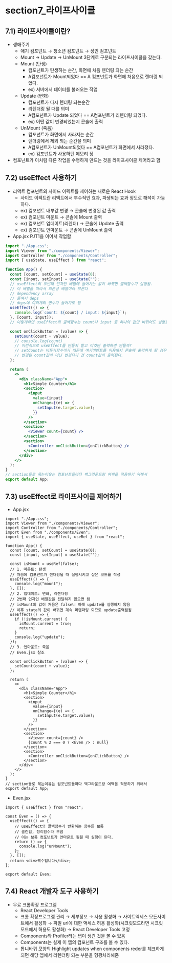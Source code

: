 # section7_라이프사이클

## 7.1) 라이프사이클이란?

- 생애주기
    - 애기 컴포넌트 → 청소년 컴포넌트 → 성인 컴포넌트
    - Mount → Update → UnMount 3단계로 구분되는 라이프사이클을 갖는다.
    - Mount (탄생)
        - 컴포넌트가 탄생하는 순간, 화면에 처음 렌더링 되는 순간
        - A컴포넌트가 Mount되었다 == A 컴포넌트가 화면에 처음으로 렌더링 되었다.
        - ex) 서버에서 데이터를 불러오는 작업
    - Update (변화)
        - 컴포넌트가 다시 렌더링 되는순간
        - 리렌더링 될 때를 의미
        - A컴포넌트가 Update 되었다 == A컴포넌트가 리렌더링 되었다.
        - ex) 어떤 값이 변경되었는지 콘솔에 출력
    - UnMount (죽음)
        - 컴포넌트가 화면에서 사라지는 순간
        - 렌더링에서 제외 되는 순간을 의미
        - A컴포넌트가 UnMount되었다 == A컴포넌트가 화면에서 사라졌다.
        - ex) 컴포넌트가 사용하던 메모리 정
- 컴포넌트가 이처럼 다른 작업을 수행하게 만드는 것을 라이프사이클 제어라고 함

## 7.2) useEffect 사용하기

- 리액트 컴포넌트의 사이드 이펙트를 제어하는 새로운 React Hook
    - 사이드 이펙트란 리액트에서 부수적인 효과, 파생되는 효과 정도로 해석이 가능하다.
    - ex) 컴포넌트 내부값 변경 → 콘솔에 변경된 값 출력
    - ex) 컴포넌트 마운트 → 콘솔에 Mount 출력
    - ex) 컴포넌트 업데이트(리렌더) → 콘솔에 Update 출력
    - ex) 컴포넌트 언마운트 → 콘솔에 UnMount 출력
- App.jsx PJT1을 이어서 작업함

```jsx
import "./App.css";
import Viewer from "./components/Viewer";
import Controller from "./components/Controller";
import { useState, useEffect } from "react";

function App() {
  const [count, setCount] = useState(0);
  const [input, setInput] = useState("");
  // useEffect의 두번째 인자인 배열에 들어가는 값이 바뀌면 콜백함수가 실행됨.
  // 이 배열을 따라서 의존성 배열이라 부른다
  // dependency array
  // 줄여서 deps
  // deps에 여러개의 변수가 들어가도 됨
  useEffect(() => {
    console.log(`count: ${count} / input: ${input}`);
  }, [count, input]);
  // 이렇게하면 useEffect의 콜백함수는 count나 input 중 하나의 값만 바뀌어도 실행됨

  const onClickButton = (value) => {
    setCount(count + value);
    // console.log(count)
    // 이런식으로 useEffect를 만들지 말고 이것만 출력하면 안될까?
    // setCount는 비동기함수이기 때문에 여기이벤트를 이용해서 콘솔에 출력하게 될 경우
    // 변경된 count값이 아닌 변경되기 전 count값이 출력된다.
  };

  return (
    <>
      <div className="App">
        <h1>Simple Counter</h1>
        <section>
          <input
            value={input}
            onChange={(e) => {
              setInput(e.target.value);
            }}
          />
        </section>
        <section>
          <Viewer count={count} />
        </section>
        <section>
          <Controller onClickButton={onClickButton} />
        </section>
      </div>
    </>
  );
}
// section들로 묶는이유는 컴포넌트들마다 백그라운드랑 여백을 적용하기 위해서
export default App;

```

## 7.3) useEffect로 라이프사이클 제어하기

- App.jsx

```
import "./App.css";
import Viewer from "./components/Viewer";
import Controller from "./components/Controller";
import Even from "./components/Even";
import { useState, useEffect, useRef } from "react";

function App() {
  const [count, setCount] = useState(0);
  const [input, setInput] = useState("");

  const isMount = useRef(false);
  // 1. 마운트: 탄생
  // 처음에 컴포넌트가 렌더링될 때 실행시키고 싶은 코드를 작성
  useEffect(() => {
    console.log("mount");
  }, []);
  // 2. 업데이트: 변화, 리렌더링
  // 2번째 인자인 배열값을 전달하지 않으면 됨
  // isMount의 값이 처음은 false니 아래 update를 실행하지 않음
  // 이후 state의 값이 바뀌면 계속 리렌더링 되므로 update출력됨됨
  useEffect(() => {
    if (!isMount.current) {
      isMount.current = true;
      return;
    }
    console.log("update");
  });
  // 3. 언마운트: 죽음
  // Even.jsx 참조

  const onClickButton = (value) => {
    setCount(count + value);
  };

  return (
    <>
      <div className="App">
        <h1>Simple Counter</h1>
        <section>
          <input
            value={input}
            onChange={(e) => {
              setInput(e.target.value);
            }}
          />
        </section>
        <section>
          <Viewer count={count} />
          {count % 2 === 0 ? <Even /> : null}
        </section>
        <section>
          <Controller onClickButton={onClickButton} />
        </section>
      </div>
    </>
  );
}
// section들로 묶는이유는 컴포넌트들마다 백그라운드랑 여백을 적용하기 위해서
export default App;

```

- Even.jsx

```
import { useEffect } from "react";

const Even = () => {
  useEffect(() => {
    // useEffect의 콜백함수가 반환하는 함수를 보통
    // 클린업, 정리함수라 부름
    // 이는 보통 컴포넌트가 언마운트 될될 때 실행이 된다.
    return () => {
      console.log("unMount");
    };
  }, []);
  return <div>짝수입니다</div>;
};

export default Even;

```

## 7.4) React 개발자 도구 사용하기

- 무료 크롬확장 프로그램
    - React Developer Tools
    - 크롬 확장프로그램 관리 → 세부정보 → 사용 활성화 → 사이트엑세스 모든사이트에서 활성화 → 파일 url에 대한 액세스 허용 활성화(시크릿모드라면 시크릿모드에서 허용도 활성화) → React Developer Tools 고정
    - Components와 Profiler라는 탭이 생긴 것을 볼 수 있음
    - Components는 실제 이 앱의 컴포넌트 구조를 볼 수 있다.
    - 톱니바퀴 모양의 Highlight updates when components reder를 체크하게 되면 해당 앱에서 리렌더링 되는 부분을 형광처리해줌